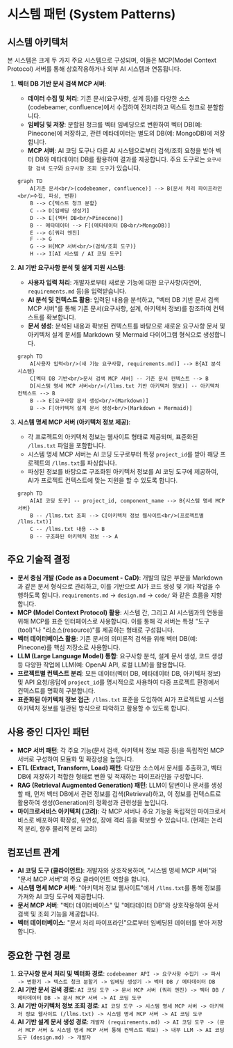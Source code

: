 # 시스템 패턴 (System Patterns)

## 시스템 아키텍처
본 시스템은 크게 두 가지 주요 시스템으로 구성되며, 이들은 MCP(Model Context Protocol) 서버를 통해 상호작용하거나 외부 AI 시스템과 연동됩니다.

1.  **벡터 DB 기반 문서 검색 MCP 서버**:
    *   **데이터 수집 및 처리**: 기존 문서(요구사항, 설계 등)를 다양한 소스(codebeamer, confluence)에서 수집하여 전처리하고 텍스트 청크로 분할합니다.
    *   **임베딩 및 저장**: 분할된 청크를 벡터 임베딩으로 변환하여 벡터 DB(예: Pinecone)에 저장하고, 관련 메타데이터는 별도의 DB(예: MongoDB)에 저장합니다.
    *   **MCP 서버**: AI 코딩 도구나 다른 AI 시스템으로부터 검색/조회 요청을 받아 벡터 DB와 메타데이터 DB를 활용하여 결과를 제공합니다. 주요 도구로는 `요구사항 검색 도구`와 `요구사항 조회 도구`가 있습니다.

    ```mermaid
    graph TD
        A[기존 문서<br/>(codebeamer, confluence)] --> B(문서 처리 파이프라인<br/>수집, 파싱, 변환)
        B --> C{텍스트 청크 분할}
        C --> D[임베딩 생성기]
        D --> E[(벡터 DB<br/>Pinecone)]
        B -- 메타데이터 --> F[(메타데이터 DB<br/>MongoDB)]
        E --> G[쿼리 엔진]
        F --> G
        G --> H{MCP 서버<br/>(검색/조회 도구)}
        H --> I[AI 시스템 / AI 코딩 도구]
    ```

2.  **AI 기반 요구사항 분석 및 설계 지원 시스템**:
    *   **사용자 입력 처리**: 개발자로부터 새로운 기능에 대한 요구사항(자연어, `requirements.md` 등)을 입력받습니다.
    *   **AI 분석 및 컨텍스트 활용**: 입력된 내용을 분석하고, "벡터 DB 기반 문서 검색 MCP 서버"를 통해 기존 문서(요구사항, 설계, 아키텍처 정보)를 참조하여 컨텍스트를 확보합니다.
    *   **문서 생성**: 분석된 내용과 확보된 컨텍스트를 바탕으로 새로운 요구사항 문서 및 아키텍처 설계 문서를 Markdown 및 Mermaid 다이어그램 형식으로 생성합니다.

    ```mermaid
    graph TD
        A[사용자 입력<br/>(새 기능 요구사항, requirements.md)] --> B{AI 분석 시스템}
        C[벡터 DB 기반<br/>문서 검색 MCP 서버] -- 기존 문서 컨텍스트 --> B
        D[시스템 명세 MCP 서버<br/>(/llms.txt 기반 아키텍처 정보)] -- 아키텍처 컨텍스트 --> B
        B --> E[요구사항 문서 생성<br/>(Markdown)]
        B --> F[아키텍처 설계 문서 생성<br/>(Markdown + Mermaid)]
    ```

3.  **시스템 명세 MCP 서버 (아키텍처 정보 제공)**:
    *   각 프로젝트의 아키텍처 정보는 웹사이트 형태로 제공되며, 표준화된 `/llms.txt` 파일을 포함합니다.
    *   시스템 명세 MCP 서버는 AI 코딩 도구로부터 특정 `project_id`를 받아 해당 프로젝트의 `/llms.txt`를 파싱합니다.
    *   파싱된 정보를 바탕으로 구조화된 아키텍처 정보를 AI 코딩 도구에 제공하여, AI가 프로젝트 컨텍스트에 맞는 지원을 할 수 있도록 합니다.

    ```mermaid
    graph TD
        A[AI 코딩 도구] -- project_id, component_name --> B{시스템 명세 MCP 서버}
        B -- /llms.txt 조회 --> C[아키텍처 정보 웹사이트<br/>(프로젝트별 /llms.txt)]
        C -- /llms.txt 내용 --> B
        B -- 구조화된 아키텍처 정보 --> A
    ```

## 주요 기술적 결정
-   **문서 중심 개발 (Code as a Document - CaD)**: 개발의 많은 부분을 Markdown과 같은 문서 형식으로 관리하고, 이를 기반으로 AI가 코드 생성 및 기타 작업을 수행하도록 합니다. `requirements.md` -> `design.md` -> `code/` 와 같은 흐름을 지향합니다.
-   **MCP (Model Context Protocol) 활용**: 시스템 간, 그리고 AI 시스템과의 연동을 위해 MCP를 표준 인터페이스로 사용합니다. 이를 통해 각 서버는 특정 "도구(tool)"나 "리소스(resource)"를 제공하는 형태로 구성됩니다.
-   **벡터 데이터베이스 활용**: 기존 문서의 의미론적 검색을 위해 벡터 DB(예: Pinecone)를 핵심 저장소로 사용합니다.
-   **LLM (Large Language Model) 통합**: 요구사항 분석, 설계 문서 생성, 코드 생성 등 다양한 작업에 LLM(예: OpenAI API, 로컬 LLM)을 활용합니다.
-   **프로젝트별 컨텍스트 분리**: 모든 데이터(벡터 DB, 메타데이터 DB, 아키텍처 정보) 및 API 요청/응답에 `project_id`를 명시적으로 사용하여 다중 프로젝트 환경에서 컨텍스트를 명확히 구분합니다.
-   **표준화된 아키텍처 정보 접근**: `/llms.txt` 표준을 도입하여 AI가 프로젝트별 시스템 아키텍처 정보를 일관된 방식으로 파악하고 활용할 수 있도록 합니다.

## 사용 중인 디자인 패턴
-   **MCP 서버 패턴**: 각 주요 기능(문서 검색, 아키텍처 정보 제공 등)을 독립적인 MCP 서버로 구성하여 모듈화 및 확장성을 높입니다.
-   **ETL (Extract, Transform, Load) 패턴**: 다양한 소스에서 문서를 추출하고, 벡터 DB에 저장하기 적합한 형태로 변환 및 적재하는 파이프라인을 구성합니다.
-   **RAG (Retrieval Augmented Generation) 패턴**: LLM이 답변이나 문서를 생성할 때, 먼저 벡터 DB에서 관련 정보를 검색(Retrieval)하고, 이 정보를 컨텍스트로 활용하여 생성(Generation)의 정확성과 관련성을 높입니다.
-   **마이크로서비스 아키텍처 (고려)**: 각 MCP 서버나 주요 기능을 독립적인 마이크로서비스로 배포하여 확장성, 유연성, 장애 격리 등을 확보할 수 있습니다. (현재는 논리적 분리, 향후 물리적 분리 고려)

## 컴포넌트 관계
-   **AI 코딩 도구 (클라이언트)**: 개발자와 상호작용하며, "시스템 명세 MCP 서버"와 "문서 MCP 서버"의 주요 클라이언트 역할을 합니다.
-   **시스템 명세 MCP 서버**: "아키텍처 정보 웹사이트"에서 `/llms.txt`를 통해 정보를 가져와 AI 코딩 도구에 제공합니다.
-   **문서 MCP 서버**: "벡터 데이터베이스" 및 "메타데이터 DB"와 상호작용하여 문서 검색 및 조회 기능을 제공합니다.
-   **벡터 데이터베이스**: "문서 처리 파이프라인"으로부터 임베딩된 데이터를 받아 저장합니다.

## 중요한 구현 경로
1.  **요구사항 문서 처리 및 벡터화 경로**: `codebeamer API -> 요구사항 수집기 -> 파서 -> 변환기 -> 텍스트 청크 분할기 -> 임베딩 생성기 -> 벡터 DB / 메타데이터 DB`
2.  **AI 기반 문서 검색 경로**: `AI 코딩 도구 -> 문서 MCP 서버 (쿼리 엔진) -> 벡터 DB / 메타데이터 DB -> 문서 MCP 서버 -> AI 코딩 도구`
3.  **AI 기반 아키텍처 정보 조회 경로**: `AI 코딩 도구 -> 시스템 명세 MCP 서버 -> 아키텍처 정보 웹사이트 (/llms.txt) -> 시스템 명세 MCP 서버 -> AI 코딩 도구`
4.  **AI 기반 설계 문서 생성 경로**: `개발자 (requirements.md) -> AI 코딩 도구 -> (문서 MCP 서버 & 시스템 명세 MCP 서버 통해 컨텍스트 확보) -> 내부 LLM -> AI 코딩 도구 (design.md) -> 개발자`
